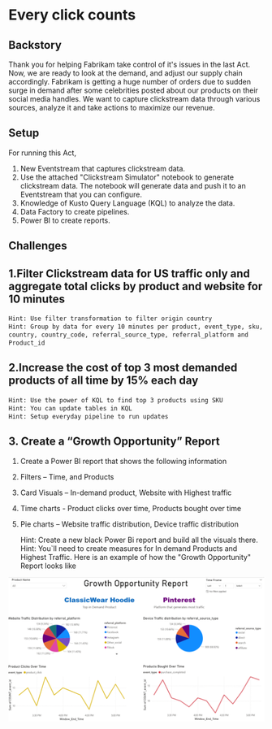 # Every click counts

## Backstory
Thank you for helping Fabrikam take control of it's issues in the last Act. Now, we are ready to look at the demand, and adjust our supply chain accordingly. Fabrikam is getting a huge number of orders due to sudden surge in demand after some celebrities posted about our products on their social media handles. We want to capture clickstream data through various sources, analyze it and take actions to maximize our revenue.

## Setup
For running this Act, 
1. New Eventstream that captures clickstream data.
2. Use the attached "Clickstream Simulator" notebook to generate clickstream data. The notebook will generate data and push it to an Eventstream that you can configure.
3. Knowledge of Kusto Query Language (KQL) to analyze the data.
4. Data Factory to create pipelines.
5. Power BI to create reports.

## Challenges 

<!--
## Create schema registry for Clickstream data using below details
    Hint: Use Event Schema set and create columns as below
    event_id string, timestamp string, event_type string, user_id string, session_id string, sku string, country string,
    country_code string, client_info dynamic, click_path dynamic, referral_source_type string, referral_platform string, product_id string
    Hint: Make sure to associate the schema set to Eventstream custom endpoint
-->

## 1.Filter Clickstream data for US traffic only and aggregate total clicks by product and website for 10 minutes
<!-- Hint:  Make sure to associate Schema to the stream. -->
    Hint: Use filter transformation to filter origin country
    Hint: Group by data for every 10 minutes per product, event_type, sku, country, country_code, referral_source_type, referral_platform and Product_id 

## 2.Increase the cost of top 3 most demanded products of all time by 15% each day
    Hint: Use the power of KQL to find top 3 products using SKU
    Hint: You can update tables in KQL
    Hint: Setup everyday pipeline to run updates

## 3. Create a “Growth Opportunity” Report
1. Create a Power BI report that shows the following information
2. Filters – Time, and Products
3. Card Visuals – In-demand product, Website with Highest traffic
4. Time charts - Product clicks over time, Products bought over time
5. Pie charts – Website traffic distribution, Device traffic distribution

    Hint: Create a new black Power Bi report and build all the visuals there.
    Hint: You`ll need to create measures for In demand Products and Highest Traffic. Here is an example of how the "Growth Opportunity" Report looks like
<img src="../Assets/growthOpportunityReport.png" alt="Alt text" width="1000"/>



